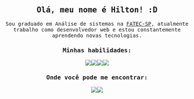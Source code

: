 <h2 align="center"><samp>Olá, meu nome é Hilton! :D</samp></h2>

<p align="center"><samp>Sou graduado em Análise de sistemas na <a href="http://www.fatecsp.br/">FATEC-SP</a>,  atualmente trabalho como desenvolvedor web e estou constantemente aprendendo novas tecnologias. </samp></p>

<h3 align="center"><samp>Minhas habilidades:</samp></h3>

<div style="width: 100%; display: flex; justify-content: center;" align="center">


  <img src="https://img.shields.io/badge/-Nodejs-grey?style=flat-square&logo=Node.js&logoColor=white&labelColor=green" />
  <img src="https://img.shields.io/badge/-Typescript-grey?style=flat-square&logo=Typescript&logoColor=black&labelColor=blue" />

  <img src="https://img.shields.io/badge/-React-grey?style=flat-square&logo=React&logoColor=black&labelColor=61DAFB" />
  <img src="https://img.shields.io/badge/Java-grey?style=flat-square&logo=Eclipse%20IDE&logoColor=black&labelColor=white" />
</div>

<h3 align="center"><samp>Onde você pode me encontrar:</samp></h3>

<div style="width: 100%; display: flex; justify-content:center;" align="center">
  <a href="mailto:hilton.m.cardoso@gmail.com" target="_blank">
    <img src="https://img.shields.io/badge/Gmail-D14836?style=for-the-badge&logo=gmail&logoColor=white&link=mailto:hilton.m.cardoso@gmail.com" />
  </a>
  <a href="https://www.linkedin.com/in/hiltonc/" target="_blank">
    <img src="https://img.shields.io/badge/-LinkedIn-blue?style=for-the-badge&logo=Linkedin&logoColor=white&link=https://www.linkedin.com/in/hiltonc/" />
  </a>
</div>
